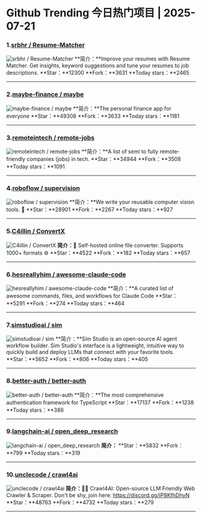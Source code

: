 # Github Trending 今日热门项目 | 2025-07-21
### 1.[srbhr / Resume-Matcher](https://github.com/srbhr/Resume-Matcher)

![srbhr / Resume-Matcher](https://repository-images.githubusercontent.com/253975496/2823cee4-4d8d-4d65-8477-b7b67fec9b15)
**简介：**Improve your resumes with Resume Matcher. Get insights, keyword suggestions and tune your resumes to job descriptions.
**Star：**12300
**Fork：**3631
**Today stars：**2465

---

### 2.[maybe-finance / maybe](https://github.com/maybe-finance/maybe)

![maybe-finance / maybe](https://repository-images.githubusercontent.com/737898780/adb612d1-a1e6-4e68-b314-437aa2fc8727)
**简介：**The personal finance app for everyone
**Star：**49308
**Fork：**3633
**Today stars：**1181

---

### 3.[remoteintech / remote-jobs](https://github.com/remoteintech/remote-jobs)

![remoteintech / remote-jobs](https://repository-images.githubusercontent.com/44150497/d13bba00-839c-11e9-84fd-69e4e89395f1)
**简介：**A list of semi to fully remote-friendly companies (jobs) in tech.
**Star：**34944
**Fork：**3508
**Today stars：**1091

---

### 4.[roboflow / supervision](https://github.com/roboflow/supervision)

![roboflow / supervision](https://opengraph.githubassets.com/e1b7793ee319fc35e5abc5a8a0e81029d4e74b2a546b8bc7d2af55304c07d1f9/roboflow/supervision)
**简介：**We write your reusable computer vision tools. 💜
**Star：**28901
**Fork：**2267
**Today stars：**927

---

### 5.[C4illin / ConvertX](https://github.com/C4illin/ConvertX)

![C4illin / ConvertX](https://repository-images.githubusercontent.com/783343310/5c97fe6b-0ba3-4d51-b04c-704d93920842)
**简介：**💾 Self-hosted online file converter. Supports 1000+ formats ⚙️
**Star：**4522
**Fork：**182
**Today stars：**657

---

### 6.[hesreallyhim / awesome-claude-code](https://github.com/hesreallyhim/awesome-claude-code)

![hesreallyhim / awesome-claude-code](https://opengraph.githubassets.com/667a573048a855de4dd7e3ea0e93df7a7dc327d3009bfd7baba893c9fd57bf34/hesreallyhim/awesome-claude-code)
**简介：**A curated list of awesome commands, files, and workflows for Claude Code
**Star：**5291
**Fork：**274
**Today stars：**464

---

### 7.[simstudioai / sim](https://github.com/simstudioai/sim)

![simstudioai / sim](https://opengraph.githubassets.com/809f17bde98c50a51706cadcb842274e43b66309eac203af3373ba8dd5b723fe/simstudioai/sim)
**简介：**Sim Studio is an open-source AI agent workflow builder. Sim Studio's interface is a lightweight, intuitive way to quickly build and deploy LLMs that connect with your favorite tools.
**Star：**5652
**Fork：**806
**Today stars：**405

---

### 8.[better-auth / better-auth](https://github.com/better-auth/better-auth)

![better-auth / better-auth](https://repository-images.githubusercontent.com/803014189/1fffa32b-9794-4ec0-93e9-3e07401a3f03)
**简介：**The most comprehensive authentication framework for TypeScript
**Star：**17137
**Fork：**1238
**Today stars：**386

---

### 9.[langchain-ai / open_deep_research](https://github.com/langchain-ai/open_deep_research)

![langchain-ai / open_deep_research](https://opengraph.githubassets.com/48be415caea8d9d82906358c7524932e7de2bbc13f4e91bcdd67c8d1d77f008c/langchain-ai/open_deep_research)
**简介：**
**Star：**5832
**Fork：**799
**Today stars：**319

---

### 10.[unclecode / crawl4ai](https://github.com/unclecode/crawl4ai)

![unclecode / crawl4ai](https://opengraph.githubassets.com/bf875cf7f6b86515b469e256839a96e6fcfeafa7fc2a7b289f0c364ad31ff0ef/unclecode/crawl4ai)
**简介：**🚀🤖 Crawl4AI: Open-source LLM Friendly Web Crawler & Scraper. Don't be shy, join here: https://discord.gg/jP8KfhDhyN
**Star：**48763
**Fork：**4732
**Today stars：**279

---

